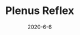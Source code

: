 ---
layout: semiterm
title: Plenus Reflex

phonetic: "[ plee-nuhs ree-fleks ]"
ipa: "/ 'ple:nʊs 'ɹi:flɛks /"

definition: [
	{
		pos: noun,
		description: [
			{
				explanation: "The imperceptible act of preparing one's ears for a loud sound without using hands, earmuffs, etc.",
				example: "My Plenus Reflex kicked in before the explosion."
			}
		]
	}
]

date: 2020-6-6
neologist: Kiran
---